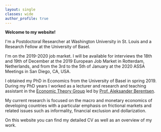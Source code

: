 ```yaml
---
layout: single
classes: wide
author_profile: true
---
```


**Welcome to my website!**

I'm a Postdoctoral Researcher at Washington University in St. Louis and a Research Fellow at the University of Basel.

I'm on the 2019-2020 job market. I will be available for interviews the 18th and 19th of December at the 2019 European Job Market in Rotterdam, Netherlands, and from the 3rd to the 5th of January at the 2020 ASSA Meetings in San Diego, CA, USA.

I obtained my PhD in Economics from the University of Basel in spring 2019. During my PhD years I worked as a lecturer and research and teaching assistant in the [Economic Theory Group](https://wwz.unibas.ch/en/economictheory/) led by [Prof. Aleksander Berentsen](https://wwz.unibas.ch/en/berentsen/).

My current research is focused on the macro and monetary economics of developing countries with a particular emphasis on frictional markets and related issues such as informality, financial exclusion and dollarization.

On this website you can find my detailed CV as well as an overview of my work.
